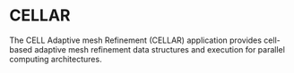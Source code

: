 # CELLAR
The CELL Adaptive mesh Refinement (CELLAR) application provides cell-based adaptive mesh refinement data structures and execution for parallel computing architectures.
